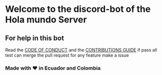 # Welcome to the discord-bot of the Hola mundo Server

## For help in this bot 

Read the [CODE OF CONDUCT](CODE_OF_CONDUCT.md) and the [CONTRIBUTIONS GUIDE](contribs.md) if pass all test can merge the pull request for any feature make a issue

### Made with ❤ in Ecuador and Colombia

